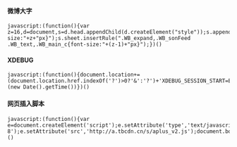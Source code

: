 #### 微博大字

	javascript:(function(){var z=16,d=document,s=d.head.appendChild(d.createElement("style"));s.appendChild(d.createTextNode(""));s.sheet.insertRule(".W_f14{font-size:"+z+"px}");s.sheet.insertRule(".WB_expand,.WB_sonFeed .WB_text,.WB_main_c{font-size:"+(z-1)+"px}");})()

#### XDEBUG

	javascript:(function(){document.location+=(document.location.href.indexOf('?')>0?'&':'?')+'XDEBUG_SESSION_START=ECLIPSE_DBGP'+'&KEY='+(new Date().getTime())})()

#### 网页插入脚本

	javascript:(function(){var e=document.createElement('script');e.setAttribute('type','text/javascript');e.setAttribute('charset','UTF-8');e.setAttribute('src','http://a.tbcdn.cn/s/aplus_v2.js');document.body.appendChild(e)})()
